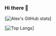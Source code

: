 ### Hi there 👋

[![Alex's GitHub stats](https://github-readme-stats.vercel.app/api?username=brudi4550&show_icons=true&theme=prussian)]

[![Top Langs](https://github-readme-stats.vercel.app/api/top-langs/?username=brudi4550&layout=compact&theme=prussian)]


<!--
**brudi4550/brudi4550** is a ✨ _special_ ✨ repository because its `README.md` (this file) appears on your GitHub profile.

Here are some ideas to get you started:

- 🔭 I’m currently working on ...
- 🌱 I’m currently learning ...
- 👯 I’m looking to collaborate on ...
- 🤔 I’m looking for help with ...
- 💬 Ask me about ...
- 📫 How to reach me: ...
- 😄 Pronouns: ...
- ⚡ Fun fact: ...
-->

